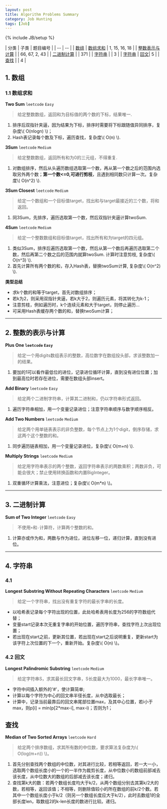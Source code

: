 ```yaml
---
layout: post
title: Algorithm Problems Summary
category: Job Hunting
tags: [Job]
---
```

{% include JB/setup %}

| 分类 | 子类 | 题目编号 |
| -- | -- |
| [数组](#数组) | [数组求和](#数组求和) | 1, 15, 16, 18 |
| [整数表示与计算](#整数表示与计算) | | 66, 67, 2, 43 |
| [二进制计算](#二进制计算) | | 371 |
| [字符串](#字符串) | | 3 |
| [字符串](#字符串) | [回文](#回文)| 5 |
| [查找](#查找) | | 4 |


## 1. 数组

### 1.1 数组求和

**Two Sum** `leetcode` `Easy`

> 给定整数数组，返回和为目标值的两个数的下标，结果唯一.

1. 排序后双指针夹逼，因为结果为下标，排序时需要将下标跟随值异同排序，复杂度\\( O(nlogn) \\)；
2. Hash表记录每个数及下标，遍历查找，复杂度\\( O(n) \\).

**3Sum** `leetcode` `Medium`

> 给定整数数组，返回所有和为0的三元组，不得重复.

1. 对数组排序，然后从头遍历数组选取第一个数，再从第一个数之后的范围内选取另外两个数；**第一个数<=0,可进行剪枝**，且遇到相同数只计算一次。复杂度\\( O(n^2) \\).

**3Sum Closest** `leetcode` `Medium`

> 给定一个数组和一个目标值target，找出和与target最接近的三个数，将和返回。

1. 同3Sum，先排序，遍历选取第一个数，然后双指针夹逼计算twoSum.

**4Sum** `leetcode` `Medium`

> 给定一个整数数组和目标值target，找出所有和为target的四元组。

1. 类似3Sum，排序后遍历选取第一个数，然后从第一个数后再遍历选取第二个数，然后再第二个数之后的范围内就算twoSum. 计算时注意剪枝, 复杂度\\( O(n^3) \\).
2. 首先计算所有两个数的和，存入Hash表，替换twoSum计算, 复杂度\\( O(n^2) \\).

**类型总结**

- 求k个数的和等于target，首先对数组排序；
- 若k为2，则采用双指针夹逼，若k大于2，则遍历元素，将其转化为k-1；
- 注意剪枝，例如遍历时，k个连续元素和大于target，则停止遍历...
- 可采用Hash表缓存两个数的和，替换twoSum计算；

---

## 2. 整数的表示与计算

**Plus One `leetcode` `Easy`**

> 给定一个用digits数组表示的整数，高位数字在数组投头部，求该整数加一的结果。

1. 要加的1可以看作最低位的进位，记录进位循环计算，直到没有进位位置；加到最高位时若存在进位，需要在数组头部insert。

**Add Binary** `leetcode` `Easy`

> 给定两个二进制字符串，计算其二进制和，仍以字符串形式返回。

1. 遍历字符串相加，用一个变量记录进位；注意字符串顺序与数字顺序相反。

**Add Two Numbers** `leetcode` `Medium`

> 给定两个用单链表表示的非负整数，每个节点上为1个digit，倒序存储，求这两个这个整数的和。

1. 同步遍历链表相加，用一个变量记录进位，复杂度\\( O(m+n) \\).

**Multiply Strings** `leetcode` `Medium`

> 给定用字符串表示的两个整数，返回字符串表示的两数乘积；两数非负，可能会很大；禁止使用转换函数和内置BigInteger。

1. 双重循环计算乘法，注意进位；复杂度\\( O(m*n) \\)。

---

## 3. 二进制计算

**Sum of Two Integer** `leetcode` `Easy`

> 不使用`+`和`-`计算符，计算两个整数的和。

1. 计算亦或作为和，两数与作为进位，进位左移一位，递归计算，直到没有进位。

---

## 4. 字符串

### 4.1

**Longest Substring Without Repeating Characters** `leetcode` `Medium`

> 给定一个字符串，找出没有重复字符的最长字串的长度。

- 以哈希表记录每个字符出现的位置，此处哈希表用长度为256的字符数组代替；
- 变量start记录本次无重复字串的开始位置，遍历字符串，查找字符上次出现位置；
- 若出现在start之前，更新其位置，若出现在start之后说明重复，更新start为该字符上次位置的下一个，重新开始。复杂度\\( O(n) \\)。

### 4.2 回文

**Longest Palindromic Substring** `leetcode` `Medium`

> 给定字符串S，求其最长回文字串，S长度最大为1000，最长字串唯一。

- 字符中间插入额外的'#'，使计算简单;
- 计算以每个字符为中心的回文串半径长度，从中选取最长；
- 计算中，记录当前最靠后的回文串尾部位置max，及其中心位置，若i小于max，则p[i] = min(p[2*max-i], max-i)；否则为1；

## 查找

**Median of Two Sorted Arrays** `leetcode` `Hard`

> 给定两个排序数组，求其所有数的中位数，要求算法复杂度为\\( O(log(m+n)) \\)。

1. 首先分别查找两个数组的中位数，对其进行比较，若相等返回，若一大一小，选取两个数组长度小的一个的一半作为裁剪长度，从中位数小的数组前部减去该长度，从中位数大的数组的后部减去该长度；递归。
2. 查找第k大的数：若两个数组长度均大于k/2，从两个数组分别去其第k/2大的数，若相等，返回该值；不相等，则删除值较小的所在数组的前k/2个数。若其中一个数组长度小于k/2（则另一个数组长度应大于k/2），此时去数组1的全部长度len，取数组2的k-len长度的数进行比较。递归。
